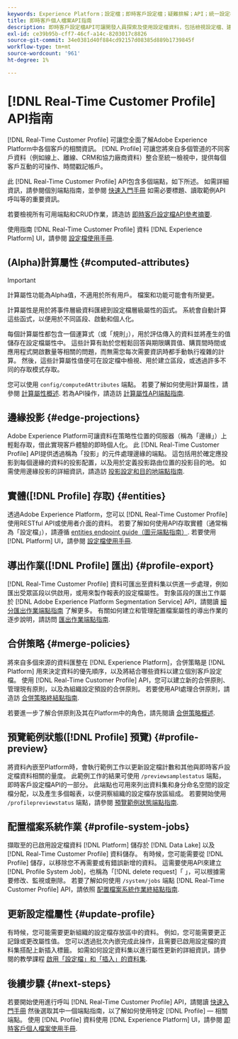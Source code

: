 ```yaml
---
keywords: Experience Platform；設定檔；即時客戶設定檔；疑難排解；API；統一設定檔；統一設定檔；統一；設定檔；rtcp；啟用設定檔；啟用設定檔
title: 即時客戶個人檔案API指南
description: 即時客戶設定檔API可讓開發人員探索及使用設定檔資料，包括檢視設定檔、建立和更新合併原則、匯出或範例設定檔資料，以及刪除不再需要或有錯誤新增的設定檔資料。 請遵循本指南以了解如何使用 API 執行關鍵作業。
exl-id: ce39b95b-cff7-46cf-a14c-8203017c8826
source-git-commit: 34e0381d40f884cd92157d08385d889b1739845f
workflow-type: tm+mt
source-wordcount: '961'
ht-degree: 1%

---
```


# [!DNL Real-Time Customer Profile] API指南

[!DNL Real-Time Customer Profile] 可讓您全面了解Adobe Experience Platform中各個客戶的相關資訊。 [!DNL Profile] 可讓您將來自多個管道的不同客戶資料（例如線上、離線、CRM和協力廠商資料）整合至統一檢視中，提供每個客戶互動的可操作、時間戳記帳戶。

此 [!DNL Real-Time Customer Profile] API包含多個端點，如下所述。 如需詳細資訊，請參閱個別端點指南，並參閱 [快速入門手冊](getting-started.md) 如需必要標題、讀取範例API呼叫等的重要資訊。

若要檢視所有可用端點和CRUD作業，請造訪 [即時客戶設定檔API參考摘要](https://www.adobe.com/go/profile-apis-en).

使用指南 [!DNL Real-Time Customer Profile] 資料 [!DNL Experience Platform] UI，請參閱 [設定檔使用手冊](../ui/user-guide.md).

## (Alpha)計算屬性 {#computed-attributes}

>[!IMPORTANT]
>
>計算屬性功能為Alpha值，不適用於所有用戶。 檔案和功能可能會有所變更。

計算屬性是用於將事件層級資料匯總到設定檔層級屬性的函式。 系統會自動計算這些函式，以便用於不同區段、啟動和個人化。

每個計算屬性都包含一個運算式（或「規則」），用於評估傳入的資料並將產生的值儲存在設定檔屬性中。 這些計算有助於您輕鬆回答與期限購買值、購買間時間或應用程式開啟數量等相關的問題，而無需您每次需要資訊時都手動執行複雜的計算。 然後，這些計算屬性值便可在設定檔中檢視、用於建立區段，或透過許多不同的存取模式存取。

您可以使用 `config/computedAttributes` 端點。 若要了解如何使用計算屬性，請參閱 [計算屬性概述](../computed-attributes/overview.md). 若為API操作，請造訪 [計算屬性API端點指南](../computed-attributes/ca-api.md).

## 邊緣投影 {#edge-projections}

Adobe Experience Platform可讓資料在策略性位置的伺服器（稱為「邊緣」）上輕鬆存取，借此實現客戶體驗的即時個人化。 此 [!DNL Real-Time Customer Profile] API提供透過稱為「投影」的元件處理邊緣的端點。 這包括用於確定應投影到每個邊緣的資料的投影配置，以及用於定義投影路由位置的投影目的地。 如需使用邊緣投影的詳細資訊，請造訪 [投影設定和目的地端點指南](edge-projections.md).

## 實體([!DNL Profile] 存取) {#entities}

透過Adobe Experience Platform，您可以 [!DNL Real-Time Customer Profile] 使用RESTful API或使用者介面的資料。 若要了解如何使用API存取實體（通常稱為「設定檔」），請遵循 [entities endpoint guide（圖元端點指南）](entities.md). 若要使用 [!DNL Platform] UI，請參閱 [設定檔使用手冊](../ui/user-guide.md).

## 導出作業([!DNL Profile] 匯出) {#profile-export}

[!DNL Real-Time Customer Profile] 資料可匯出至資料集以供進一步處理，例如匯出受眾區段以供啟用，或用來製作報表的設定檔屬性。 對象區段的匯出工作屬於 [!DNL Adobe Experience Platform Segmentation Service] API，請閱讀 [細分匯出作業端點指南](../../profile/api/export-jobs.md) 了解更多。 有關如何建立和管理配置檔案屬性的導出作業的逐步說明，請訪問 [匯出作業端點指南](export-jobs.md).

## 合併策略 {#merge-policies}

將來自多個來源的資料匯整在 [!DNL Experience Platform]，合併策略是 [!DNL Platform] 用來決定資料的優先順序，以及將結合哪些資料以建立個別客戶設定檔。 使用 [!DNL Real-Time Customer Profile] API，您可以建立新的合併原則、管理現有原則，以及為組織設定預設的合併原則。 若要使用API處理合併原則，請造訪 [合併策略終結點指南](merge-policies.md).

若要進一步了解合併原則及其在Platform中的角色，請先閱讀 [合併策略概述](../merge-policies/overview.md).

## 預覽範例狀態([!DNL Profile] 預覽) {#profile-preview}

將資料內嵌至Platform時，會執行範例工作以更新設定檔計數和其他與即時客戶設定檔資料相關的量度。 此範例工作的結果可使用 `/previewsamplestatus` 端點，即時客戶設定檔API的一部分。 此端點也可用來列出資料集和身分命名空間的設定檔分配，以及產生多個報表，以便洞察組織的設定檔存放區組成。  若要開始使用 `/profilepreviewstatus` 端點，請參閱 [預覽範例狀態端點指南](preview-sample-status.md).

## 配置檔案系統作業 {#profile-system-jobs}

擷取至的已啟用設定檔資料 [!DNL Platform] 儲存於 [!DNL Data Lake] 以及 [!DNL Real-Time Customer Profile] 資料儲存。 有時候，您可能需要從 [!DNL Profile] 儲存，以移除您不再需要或有錯誤新增的資料。 這需要使用API來建立 [!DNL Profile System Job]，也稱為「[!DNL delete request]「 」，可以根據需要修改、監視或刪除。 若要了解如何使用 `/system/jobs` 端點 [!DNL Real-Time Customer Profile] API，請依照 [配置檔案系統作業終結點指南](profile-system-jobs.md).

## 更新設定檔屬性 {#update-profile}

有時候，您可能需要更新組織的設定檔存放區中的資料。 例如，您可能需要更正記錄或更改屬性值。 您可以透過批次內嵌完成此操作，且需要已啟用設定檔的資料集搭配上新插入標籤。 如需如何設定資料集以進行屬性更新的詳細資訊，請參閱的教學課程 [啟用「設定檔」和「插入」的資料集](../../catalog/datasets/enable-upsert.md).

## 後續步驟 {#next-steps}

若要開始使用進行呼叫 [!DNL Real-Time Customer Profile] API，請閱讀 [快速入門手冊](getting-started.md) 然後選取其中一個端點指南，以了解如何使用特定 [!DNL Profile] — 相關端點。 使用 [!DNL Profile] 資料使用 [!DNL Experience Platform] UI，請參閱 [即時客戶個人檔案使用手冊](../ui/user-guide.md).
